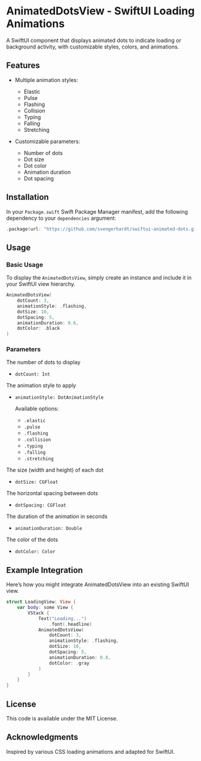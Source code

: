 # AnimatedDotsView - SwiftUI Loading Animations

A SwiftUI component that displays animated dots to indicate loading or background activity, with customizable styles, colors, and animations.

## Features

- Multiple animation styles:
  - Elastic
  - Pulse
  - Flashing
  - Collision
  - Typing
  - Falling
  - Stretching
  
- Customizable parameters:
  - Number of dots
  - Dot size
  - Dot color
  - Animation duration
  - Dot spacing
  
  
## Installation

In your `Package.swift` Swift Package Manager manifest, add the following dependency to your `dependencies` argument:

```swift
.package(url: "https://github.com/svengerhardt/swiftui-animated-dots.git", branch: "main")
```  
  
## Usage

### Basic Usage

To display the `AnimatedDotsView`, simply create an instance and include it in your SwiftUI view hierarchy.

```swift
AnimatedDotsView(
    dotCount: 3,
    animationStyle: .flashing,
    dotSize: 10,
    dotSpacing: 5,
    animationDuration: 0.6,
    dotColor: .black
)
```

### Parameters

The number of dots to display

- `dotCount: Int`

The animation style to apply

- `animationStyle: DotAnimationStyle`

    Available options:

    - `.elastic`
    - `.pulse`
    - `.flashing`
    - `.collision`
    - `.typing`
    - `.falling`
    - `.stretching`

The size (width and height) of each dot

- `dotSize: CGFloat`

The horizontal spacing between dots

- `dotSpacing: CGFloat`

The duration of the animation in seconds

- `animationDuration: Double`

The color of the dots

- `dotColor: Color`


## Example Integration

Here’s how you might integrate AnimatedDotsView into an existing SwiftUI view.

```swift
struct LoadingView: View {
    var body: some View {
        VStack {
            Text("Loading...")
                .font(.headline)
            AnimatedDotsView(
                dotCount: 3,
                animationStyle: .flashing,
                dotSize: 10,
                dotSpacing: 5,
                animationDuration: 0.8,
                dotColor: .gray
            )
        }
    }
}
```

## License

This code is available under the MIT License.

## Acknowledgments

Inspired by various CSS loading animations and adapted for SwiftUI.
